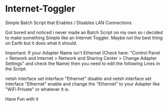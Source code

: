 # Internet-Toggler
Simple Batch Script that Enables / Disables LAN Connections

Got bored and noticed i never made an Batch Script on my own so i decided to make something Simple like an Internet Toggler.
Maybe not the best thing on Earth but it does what it should.

Important: If your Adapter Name isn't Ethernet (Check here: "Control Panel > Network and Internet > Network and Sharing Center > Change Adapter Settings" and check the Name) then you need to edit the following Lines in the Script:

netsh interface set interface "Ethernet" disable
and
netsh interface set interface "Ethernet" enable
and change the "Ethernet" to your Adapter like "WiFi Private" or whatever it is.

Have Fun with it
